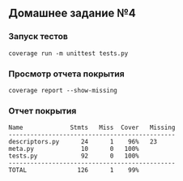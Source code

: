 ## Домашнее задание №4

### Запуск тестов

`coverage run -m unittest tests.py`

### Просмотр отчета покрытия

`coverage report --show-missing`

### Отчет покрытия
````
Name             Stmts   Miss  Cover   Missing
----------------------------------------------
descriptors.py      24      1    96%   23
meta.py             10      0   100%
tests.py            92      0   100%
----------------------------------------------
TOTAL              126      1    99%

````